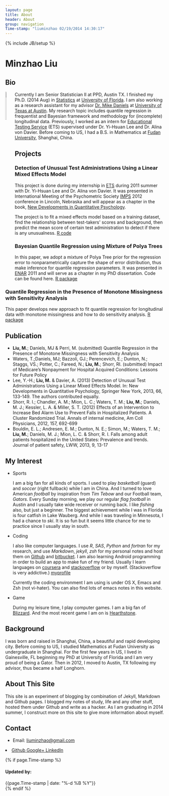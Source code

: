 ```yaml
---
layout: page
title: About
header: About
group: navigation
Time-stamp: "liuminzhao 02/19/2014 14:30:17"
---
```

{% include JB/setup %}

# Minzhao Liu

## Bio

<div style="float:left"><img src="http://i.imgur.com/NSyDqih.jpg"
style="float:left;margin:0 10px 10px 0" width="15%"></div>

Currently I am Senior Statistician II at PPD, Austin TX. I finished my Ph.D. (2014 Aug) in
[Statistics](http://www.stat.ufl.edu/) at
[University of Florida](http://www.ufl.edu/).
I am also working as a research assistant for my advisor
[Dr. Mike Daniels](http://www.sbs.utexas.edu/mjdaniels/) at
[University of Texas at Austin](http://www.utexas.edu).  My research
topic includes quantile regression in frequentist and Bayesian
framework and methodology for (incomplete) longitudinal data.
Previously, I worked as an intern for
[Educational Testing Service](http://www.ets.org/) (ETS) supervised
under Dr. Yi-Hsuan Lee and Dr. Alina von Davier. Before coming to US,
I had a B.S. in Mathematics at
[Fudan University](http://www.fudan.edu.cn/englishnew/), Shanghai,
China.

## Projects

### Detection of Unusual Test Administrations Using a Linear Mixed Effects Model

This project is done during my internship in [ETS] during 2011 summer
with Dr. Yi-Hsuan Lee and Dr. Alina von Davier. It was presented in
International Meeting of the Psychometric Society
[IMPS](http://www.psychometrika.org/) 2012 conference in Lincoln,
Nebraska and will appear as a chapter in the book, [New Developments in
Quantitative Psychology](http://www.springer.com/statistics/social+sciences+%26+law/book/978-1-4614-9347-1).

The project is to fit a mixed effects model based on a training
dataset, find the relationship between test-takers' scores and
background, then predict the mean score of certain test administration
to detect if there is any unusualness.
[R code](https://liuminzhao@bitbucket.org/liuminzhao/ets-intern.git)

### Bayesian Quantile Regression using Mixture of Polya Trees

In this paper, we adopt a mixture of Polya Tree prior for the
regression error to nonparametrically capture the shape of error
distribution, thus make inference for quantile regression parameters.
It was presented in [ENAR](https://www.enar.org/) 2011 and will serve as
a chapter in my PhD dissertation. Code can be
found here. [R package](https://github.com/liuminzhao/bqrpt.git)

### Quantile Regression in the Presence of Monotone Missingness with Sensitivity Analysis

This paper develops new approach to fit quantile regression for
longitudinal data with monotone missingness and how to do sensitivity
analysis. [R package](https://github.com/liuminzhao/qrmissing.git)

## Publication

- **Liu, M.**; Daniels, MJ & Perri, M. (submitted) Quantile Regression in the Presence of Monotone Missingness with Sensitivity Analysis
- Waters, T.;Daniels, MJ; Bazzoli, GJ.; Perencevich, E.; Dunton, N.; Staggs, VS.; Potter, C.; Fareed, N.; **Liu, M.**; Shorr, RI. (submitted) Impact of Medicare’s Nonpayment for Hospital Acquired Conditions: Lessons for Future Policy
- Lee, Y.-H.; **Liu, M.** & Davier, A. (2013) Detection of Unusual Test Administrations Using a Linear Mixed Effects Model. In: New Developments in Quantitative Psychology, Springer New York, 2013, 66, 133-149. The authors contributed equally.
- Shorr, R. I.; Chandler, A. M.; Mion, L. C.; Waters, T. M.; **Liu, M.**; Daniels, M. J.; Kessler, L. A. & Miller, S. T. (2012) Effects of an Intervention to Increase Bed Alarm Use to Prevent Falls in Hospitalized Patients. A Cluster Randomized Trial. Annals of internal medicine, Am Coll Physicians, 2012, 157, 692-699
- Bouldin, E. L.; Andresen, E. M.; Dunton, N. E.; Simon, M.; Waters, T. M.; **Liu, M.**; Daniels, M. J.; Mion, L. C. & Shorr, R. I. Falls among adult patients hospitalized in the United States: Prevalence and trends. Journal of patient safety, LWW, 2013, 9, 13-17


## My Interest

- Sports

	I am a big fan for all kinds of sports. I used to play *basketball*
    (guard) and *soccer* (right fullback) while I am in China. And I
    turned to love American *football* by inspiration from *Tim Tebow* and
    our Football team, *Gators*. Every Sunday morning, we play our
    regular *flag football* in Austin and I usually take wide receiver
    or running back. I like *fishing* also, but just a beginner. The
    biggest achievement while I was in Florida is four catfish in Lake
    Wauberg. And while I was traveling in Minnesota, I had a chance to
    *ski*. It is so fun but it seems little chance for me to practice since
    I usually stay in south.

- Coding

	I also like computer languages. I use *R*, *SAS*, *Python* and
    *fortran* for my research, and use *Markdown*, *jekyll*, *zsh* for
    my personal notes and host them on [Github](https://github.com/)
    and [bitbucket](https://github.com/). I am also learning Android
    programming in order to build an app to make fun of my
    friend. Usually I learn languages on
    [coursera](https://www.coursera.org/) and
    [stackoverflow](http://stackoverflow.com/) or by
    myself. (Stackoverflow is very addictive.)
    [myprofile](http://stackoverflow.com/users/1453751/liuminzhao)

	Currently the coding environment I am using is under OS X, Emacs and Zsh (not vi-hater). You can also find lots of emacs notes in this website.

- Game

	During my leisure time, I play computer games. I am a big fan of [Blizzard](http://us.blizzard.com/en-us/). And the most recent game I am on is [Hearthstone](http://us.battle.net/hearthstone/en/).

## Background

I was born and raised in Shanghai, China, a beautiful and rapid
developing city. Before coming to US, I studied Mathematics at Fudan
University as undergraduate in Shanghai. For the first few years in
US, I lived in Gainesville, FL beginning my PhD at University of
Florida and I am very proud of being a Gator. Then in 2012, I moved to
Austin, TX following my advisor, thus became a half Longhorn.

## About This Site

This site is an experiment of blogging by combination of Jekyll,
Markdown and Github pages. I blogged my notes of study, life and any
other stuff, hosted them under Github and write as a hacker. As I am
graduating in 2014 summer, I construct more on this site to give more
information about myself.

## Contact

- Email: liuminzhao@gmail.com

<!-- <li class="divider-vertical"></li> -->
<li>
<a href="https://github.com/{{ site.author.github }}" class="zocial github icon" target="_blank">
<span class="hidden-desktop">Github</span>
</a>
<a href="https://plus.google.com/{{ site.author.googleplus }}" class="zocial googleplus icon" target="_blank">
<span class="hidden-desktop">Google+</span>
</a>
<a href="http://www.linkedin.com/in/{{ site.author.linkedin }}" class="zocial linkedin icon" target="_blank">
<span class="hidden-desktop">LinkedIn</span>
</a>
</li>

{% if page.Time-stamp %}
<h4>Updated by:</h4>
<div class="date">
<span>{{page.Time-stamp | date: "%-d %B %Y"}}</span>
</div>
{% endif %}

[ETS]: http://www.ets.org/
